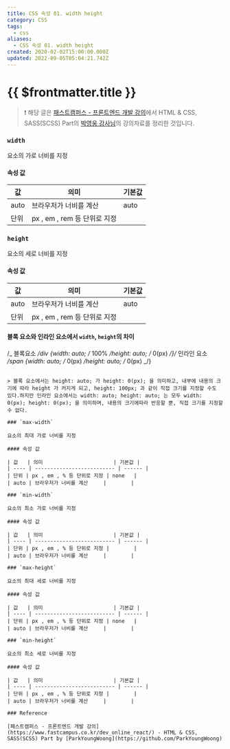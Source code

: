 ```yaml
---
title: CSS 속성 01. width height
category: CSS
tags:
  - css
aliases:
  - CSS 속성 01. width height
created: 2020-02-02T15:00:00.000Z
updated: 2022-09-05T05:04:21.742Z
---
```


# {{ $frontmatter.title }}

> ❗️ 해당 글은 [패스트캠퍼스 - 프론트엔드 개발 강의](https://www.fastcampus.co.kr/dev_online_react/)에서 HTML & CSS, SASS(SCSS) Part의 [박영웅 강사님](https://github.com/ParkYoungWoong)의 강의자료를 정리한 것입니다.

### `width`

요소의 가로 너비를 지정

#### 속성 값

| 값   | 의미                         | 기본값 |
| ---- | ---------------------------- | ------ |
| auto | 브라우저가 너비를 계산       | auto   |
| 단위 | px , em , rem 등 단위로 지정 |        |

### `height`

요소의 세로 너비를 지정

#### 속성 값

| 값   | 의미                         | 기본값 |
| ---- | ---------------------------- | ------ |
| auto | 브라우저가 너비를 계산       | auto   |
| 단위 | px , em , rem 등 단위로 지정 |        |

#### 블록 요소와 인라인 요소에서 `width`, `height`의 차이

/_ 블록요소 _/div {width: auto; /_ 100% _/height: auto; /_ 0(px) _/}/_ 인라인 요소 _/span {width: auto; /_ 0(px) _/height: auto; /_ 0(px) _/}

```

> 블록 요소에서는 height: auto; 가 height: 0(px); 을 의미하고, 내부에 내용의 크기에 따라 height 가 커지게 되고, height: 100px; 과 같이 직접 크기를 지정할 수도 있다.하지만 인라인 요소에서는 width: auto; height: auto; 는 모두 width: 0(px); height: 0(px); 을 의미하며, 내용의 크기에따라 반응할 뿐, 직접 크기를 지정할 수 없다.

### `max-width`

요소의 최대 가로 너비를 지정

#### 속성 값

| 값   | 의미                       | 기본값 |
| ---- | -------------------------- | ------ |
| 단위 | px , em , % 등 단위로 지정 | none   |
| auto | 브라우저가 너비를 계산     |        |

### `min-width`

요소의 최소 가로 너비를 지정

#### 속성 값

| 값   | 의미                       | 기본값 |
| ---- | -------------------------- | ------ |
| 단위 | px , em , % 등 단위로 지정 |        |
| auto | 브라우저가 너비를 계산     |        |

### `max-height`

요소의 최대 세로 너비를 지정

#### 속성 값

| 값   | 의미                       | 기본값 |
| ---- | -------------------------- | ------ |
| 단위 | px , em , % 등 단위로 지정 | none   |
| auto | 브라우저가 너비를 계산     |        |

### `min-height`

요소의 최소 세로 너비를 지정

#### 속성 값

| 값   | 의미                       | 기본값 |
| ---- | -------------------------- | ------ |
| 단위 | px , em , % 등 단위로 지정 |        |
| auto | 브라우저가 너비를 계산     |        |

### Reference

[패스트캠퍼스 - 프론트엔드 개발 강의](https://www.fastcampus.co.kr/dev_online_react/) - HTML & CSS, SASS(SCSS) Part by [ParkYoungWoong](https://github.com/ParkYoungWoong)
```
